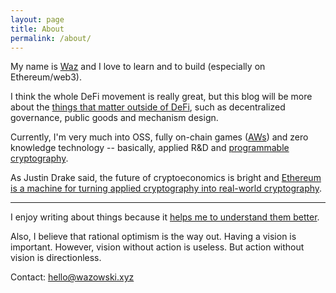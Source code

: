 ```yaml
---
layout: page
title: About
permalink: /about/
---
```


My name is [Waz](https://miguelemos.github.io/) and I love to learn and to build (especially on Ethereum/web3).

I think the whole DeFi movement is really great, but this blog will be more about the
[things that matter outside of DeFi](https://www.youtube.com/watch?v=oLsb7clrXMQ),
such as decentralized governance, public goods and mechanism design.

Currently, I'm very much into OSS, fully on-chain games ([AWs](https://aw.network/)) and zero knowledge technology -- basically, 
applied R&D and [programmable cryptography](https://www.youtube.com/watch?v=qAfprVCBhdQ&t).

As Justin Drake said, the future of cryptoeconomics is bright and [Ethereum is a machine for turning applied 
cryptography into real-world cryptography](https://www.reddit.com/r/ethereum/comments/o4unlp/ama_we_are_the_efs_research_team_pt_6_23_june_2021/h2ric0r/?utm_source=share&utm_medium=web2x&context=3).

---

I enjoy writing about things because it [helps me to understand them better](https://twitter.com/benjaminion_xyz/status/1368267425309933573).

Also, I believe that rational optimism is the way out. Having a vision 
is important. However, vision without action is useless. But action without vision is directionless.

Contact: [hello@wazowski.xyz](mailto:hello@wazowski.xyz)

[comment]: <> (Add personal website after Waz)
